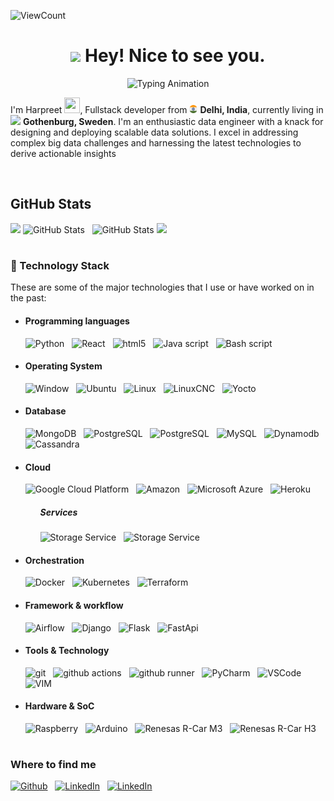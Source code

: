 ![ViewCount](https://views.whatilearened.today/views/github/allenkallz/README.md.svg?cache=remove)

<h1 align="center"><img src="https://emojis.slackmojis.com/emojis/images/1531849430/4246/blob-sunglasses.gif?1531849430" width="30"/> Hey! Nice to see you.</h1>
<p align="center">
  <img src="https://readme-typing-svg.herokuapp.com?font=Fira+Code&pause=1000&color=1F75FE&center=true&vCenter=true&lines=👋+Hello!+I'm+Harpreet;Welcome+to+my+GitHub+Profile!" alt="Typing Animation">
</p>

<p> I'm Harpreet <img src="https://github.com/samujjwaal/samujjwaal/raw/master/etc/laptop.png" height="25" width="25" />, Fullstack developer from <img src="https://github.com/HatScripts/circle-flags/blob/dd5910007aee57e20f1b4350d9ec7cef1bb6dfc9/flags/in.svg" width="13"  /> <b>Delhi, India</b>, currently living in <img src="https://cdn-icons-png.flaticon.com/512/197/197564.png" width="13" /> <b>Gothenburg, Sweden</b>. I'm an enthusiastic data engineer with a knack for designing and deploying scalable data solutions. I excel in addressing complex big data challenges and harnessing the latest technologies to derive actionable insights</p>

&nbsp;
&nbsp;
<h2> GitHub Stats</h2>
<p>
  <img src="https://github-profile-summary-cards.vercel.app/api/cards/profile-details?username=allenkallz&theme=dracula" />
  <img src="https://github-readme-stats.vercel.app/api?username=allenkallz&show_icons=true&count_private=true&hide_title=true" alt="GitHub Stats" width="360"/> &nbsp;
  <img src="https://github-readme-streak-stats.herokuapp.com/?user=allenkallz" alt="GitHub Stats" width="330" />
  <img src="https://widgetbox.app/api/github?username=allenkallz&data=followers,repositories,stars" width="330" />

</p>


<h1></h1>
<h3>  🔧 Technology Stack</h3>
These are some of the major technologies that I use or have worked on in the past:


<ul>
  <li> <h4>Programming languages</h4> </li>
    <p>
      <img alt="Python" src="https://img.shields.io/badge/-Python-3670A0?style=flat-square&logo=python&logoColor=white&labelColor=555"> &nbsp;
      <img alt="React" src="https://img.shields.io/badge/-React-black?style=flat-square&logo=react&logoColor=61dbfb&labelColor=555" /> &nbsp;
      <img alt="html5" src="https://img.shields.io/badge/-HTML5-E34F26?style=flat-square&logo=html5&logoColor=white&labelColor=555" /> &nbsp;
      <img alt="Java script" src="https://shields.io/badge/-JavaScript-000000?style=flat-square&logo=JavaScript&logoColor=yellow&labelColor=F0F3E9" /> &nbsp;
      <img alt="Bash script" src="https://shields.io/badge/-Bash_Script-230dbed?style=flat-square&logo=gnu-bash&logoColor=white&labelColor=black" /> &nbsp;
    </p>
  <li> <h4>Operating System</h4> </li>
    <p>
      <img alt="Window" src="https://img.shields.io/badge/-Window-0078D6?style=flat-square&logo=windows&logoColor=white&labelColor=555"> &nbsp;
      <img alt="Ubuntu" src="https://img.shields.io/badge/-Ubuntu-E95420?style=flat-square&logo=Ubuntu&logoColor=61dbfb&labelColor=555" /> &nbsp;
      <img alt="Linux" src="https://img.shields.io/badge/-Linux-FCC624?style=flat-square&logo=Linux&logoColor=white&labelColor=555" /> &nbsp;
      <img alt="LinuxCNC" src="https://img.shields.io/badge/-LinuxCNC-FCC624?style=flat-square&logo=Linux&logoColor=white&labelColor=555" /> &nbsp;
      <img alt="Yocto" src="https://shields.io/badge/-Yocto-000000?style=flat-square&logo=Linux&logoColor=yellow&labelColor=F0F3E9" /> &nbsp;
    </p>
  <li> <h4>Database</h4> </li>
    <p>
      <img alt="MongoDB" src="https://img.shields.io/badge/-MongoDB-13aa52?style=flat-square&logo=mongodb&labelColor=555" /> &nbsp;
      <img alt="PostgreSQL" src="https://img.shields.io/badge/PostgreSQL-316192.svg?style=flat-square&logo=PostgreSQL&logoColor=black&labelColor=FFFFFF" /> &nbsp;
      <img alt="PostgreSQL" src="https://img.shields.io/badge/PostGIS-3670A0.svg?style=flat-square&logo=PostgreSQL&logoColor=white&labelColor=555" /> &nbsp;
      <img alt="MySQL" src="https://img.shields.io/badge/-MySQL-00758F?style=flat-square&logo=mysql&logoColor=white&labelColor=black" /> &nbsp;
      <img alt="Dynamodb" src="https://img.shields.io/badge/Amazon%20DynamoDB-4053D6?style=flat-square&logo=Amazon%20DynamoDB&logoColor=white&labelColor=555" /> &nbsp;
      <img alt="Cassandra" src="https://img.shields.io/badge/Cassandra-1287B1?style=flat-square&logo=apache%20cassandra&logoColor=white&labelColor=555" /> &nbsp;
    </p>

  <li> <h4>Cloud</h4> </li>
    <p>
      <img alt="Google Cloud Platform" src="https://img.shields.io/badge/-Google_Cloud-1a73e8?style=flat-square&logo=google-cloud&logoColor=white&labelColor=555" /> &nbsp;
      <img alt="Amazon" src="https://img.shields.io/badge/-Amazon-232F3E?style=flat-square&logo=amazon-aws&logoColor=yellow&labelColor=555" /> &nbsp;
      <img alt="Microsoft Azure" src="https://img.shields.io/badge/microsoft%20azure-0089D6?style=flat-square&logo=microsoft-azure&labelColor=555" /> &nbsp;
      <img alt="Heroku" src="https://img.shields.io/badge/-Heroku-430098?style=flat-square&logo=heroku&logoColor=white&labelColor=555" /> &nbsp;
    </p>
    <ol > 
      <h5>Services</h5> 
        <p>
          <img alt="Storage Service" src="https://img.shields.io/badge/-Storage_Service-430098?style=flat-square&logo=&logoColor=white&labelColor=555" /> &nbsp;
          <img alt="Storage Service" src="https://img.shields.io/badge/API-Gateway-informational?style=flat&logo=amazon-api-gateway&logoColor=white&color=6aa6f8" /> &nbsp;
        </p>
    </ol>
  <li> <h4>Orchestration</h4> </li>
    <p>
      <img alt="Docker" src="https://img.shields.io/badge/-Docker-230dbed?style=flat-square&logo=docker&logoColor=white&labelColor=555" /> &nbsp;
      <img alt="Kubernetes" src="https://img.shields.io/badge/Kubernetes-326CE5.svg?style=flat-square&logo=Kubernetes&logoColor=white&labelColor=555" /> &nbsp;
      <img alt="Terraform" src="https://img.shields.io/badge/Terraform-326CE5.svg?style=flat-square&logo=Terraform&logoColor=white&labelColor=555" /> &nbsp;
    </p>
  <li> <h4>Framework & workflow</h4> </li>
    <p>
      <img alt="Airflow" src="https://img.shields.io/badge/-Airflow-326CE5?style=flat-square&logo=apache-airflow&logoColor=red&labelColor=F0F3E9" /> &nbsp;
      <img alt="Django" src="https://img.shields.io/badge/-Django-13aa52?style=flat-square&logo=django&logoColor=F0F3E9&labelColor=black" /> &nbsp;
      <img alt="Flask" src="https://img.shields.io/badge/-Flask-blue?style=flat-square&logo=flask&logoColor=F0F3E9&labelColor=black" /> &nbsp;
      <img alt="FastApi" src="https://img.shields.io/badge/-FastAPI-black?style=flat-square&logo=fastapi&logoColor=black&labelColor=F0F3E9" /> &nbsp;
    </p>
  <li> <h4>Tools & Technology </h4> </li>
    <p>
      <img alt="git" src="https://img.shields.io/badge/-Git-F05032?style=flat-square&logo=git&logoColor=white&labelColor=black" /> &nbsp;
      <img alt="github actions" src="https://img.shields.io/badge/-Github_Actions-black?style=flat-square&logo=github-actions&logoColor=blue&labelColor=F0F3E9" /> &nbsp;
      <img alt="github runner" src="https://img.shields.io/badge/-Github_Runner-blue?style=flat-square&logo=github-actions&logoColor=blue&labelColor=F0F3E9" /> &nbsp;
      <img alt="PyCharm" src="https://img.shields.io/badge/-PyCharm-D0F18E?style=flat-square&logo=pycharm&logoColor=white&labelColor=black" /> &nbsp;
      <img alt="VSCode" src="https://img.shields.io/badge/-VS_Code-black?style=flat-square&logo=visualstudiocode&logoColor=675CEF&labelColor=F0F3E9" /> &nbsp;
      <img alt="VIM" src="https://img.shields.io/badge/-Vim-019733?style=flat-square&logo=vim&logoColor=019733&labelColor=F0F3E9" /> &nbsp;
    </p>
    
  <li> <h4>Hardware & SoC </h4> </li>
    <p>
      <img alt="Raspberry" src="https://img.shields.io/badge/-Raspberry-F05032?style=flat-square&logo=Raspberry-pi&logoColor=red&labelColor=F0F3E9" /> &nbsp;
      <img alt="Arduino" src="https://img.shields.io/badge/-Arduino-1287B1?style=flat-square&logo=Arduino&logoColor=1287B1&labelColor=F0F3E9" /> &nbsp;
      <img alt="Renesas R-Car M3" src="https://img.shields.io/badge/-Renesas_R_Car_M3-1287B1?style=flat-square&logo=" /> &nbsp;
      <img alt="Renesas R-Car H3" src="https://img.shields.io/badge/-Renesas_R_Car_H3-1287B1?style=flat-square&logo=" /> &nbsp;
    </p>
    
</ul> 

<h1 ></h1>

<h3>Where to find me</h3>
  <p>
    <a href="https://github.com/allenkallz" target="_blank"><img alt="Github" src="https://img.shields.io/badge/GitHub-%2312100E.svg?&style=for-the-badge&logo=Github&logoColor=white&labelColor=555" /></a> &nbsp;
    <a href="https://www.linkedin.com/in/allenkallz/" target="_blank"><img alt="LinkedIn" src="https://img.shields.io/badge/linkedin-%230077B5.svg?&style=for-the-badge&logo=linkedin&logoColor=white&labelColor=555" /></a> &nbsp;
    <a href="https://stackoverflow.com/users/7825115/kallz" target="_blank"><img alt="LinkedIn" src="https://img.shields.io/badge/stackoverflow-black.svg?&style=for-the-badge&logo=stackoverflow&logoColor=f48024&labelColor=F0F3E9" /></a> &nbsp;
  </p>
